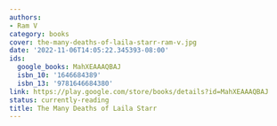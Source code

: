 ```yaml
---
authors:
- Ram V
category: books
cover: the-many-deaths-of-laila-starr-ram-v.jpg
date: '2022-11-06T14:05:22.345393-08:00'
ids:
  google_books: MahXEAAAQBAJ
  isbn_10: '1646684389'
  isbn_13: '9781646684380'
link: https://play.google.com/store/books/details?id=MahXEAAAQBAJ
status: currently-reading
title: The Many Deaths of Laila Starr
---
```

